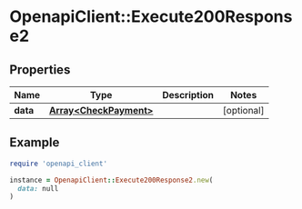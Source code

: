 # OpenapiClient::Execute200Response2

## Properties

| Name | Type | Description | Notes |
| ---- | ---- | ----------- | ----- |
| **data** | [**Array&lt;CheckPayment&gt;**](CheckPayment.md) |  | [optional] |

## Example

```ruby
require 'openapi_client'

instance = OpenapiClient::Execute200Response2.new(
  data: null
)
```

